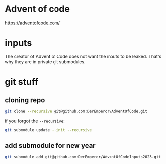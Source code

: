 # Advent of code
https://adventofcode.com/

# inputs

The creator of Advent of Code does not want the inputs to be leaked.
That's why they are in private git submodules.

# git stuff
## cloning repo
```bash
git clone --recursive git@github.com:DerEmperor/AdventOfCode.git
```

if you forgot the `--recursive`:
```bash
git submodule update --init --recursive
```

## add submodule for new year
```bash
git submodule add git@github.com:DerEmperor/AdventOfCodeInputs2023.git ./2023/inputs
```
